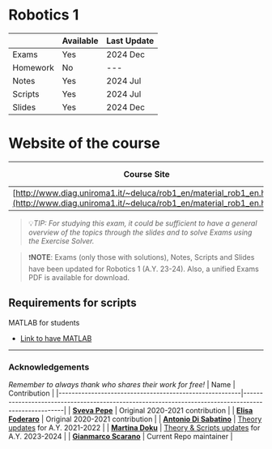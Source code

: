 # Robotics 1

|                | Available | Last Update |
| -------------- | --------- | ----------- |
| Exams          | Yes       | 2024 Dec    |
| Homework       | No        | ---         |
| Notes          | Yes       | 2024 Jul    |
| Scripts        | Yes       | 2024 Jul    |
| Slides         | Yes       | 2024 Dec    |

# Website of the course

| Course Site                                                                                                                            | Last Update |
| -------------------------------------------------------------------------------------------------------------------------------------- | ----------- |
| [http://www.diag.uniroma1.it/~deluca/rob1_en/material_rob1_en.html](http://www.diag.uniroma1.it/~deluca/rob1_en/material_rob1_en.html) | 2024        |

> :bulb:_TIP: For studying this exam, it could be sufficient to have a general overview of the topics through the slides and to solve Exams using the Exercise Solver._

> :exclamation:**NOTE**: Exams (only those with solutions), Notes, Scripts and Slides have been updated for Robotics 1 (A.Y. 23-24). Also, a unified Exams PDF is available for download.

## Requirements for scripts

MATLAB for students

* [Link to have MATLAB](https://it.mathworks.com/academia/tah-portal/sapienza-universita-di-roma-40576534.html)

------------------------

### Acknowledgements
_Remember to always thank who shares their work for free!_
| Name                                                   | Contribution                                                                                        |
|--------------------------------------------------------|-----------------------------------------------------------------------------------------------------|
| **[Sveva Pepe](pepes97)**                              | Original 2020-2021 contribution                                                                     |
| **[Elisa Foderaro](https://github.com/Berenice02)**    | Original 2020-2021 contribution                                                                     |
| **[Antonio Di Sabatino](https://github.com/Tino-97)**  | [Theory updates](https://github.com/Tino-97/Robotics1) for A.Y. 2021-2022                           |
| **[Martina Doku](https://github.com/MartinaDoku2001)** | [Theory & Scripts updates](https://github.com/MartinaDoku2001/robotics1_scripts) for A.Y. 2023-2024 |
| **[Gianmarco Scarano](https://github.com/SlimShadys)** | Current Repo maintainer                                                                             |